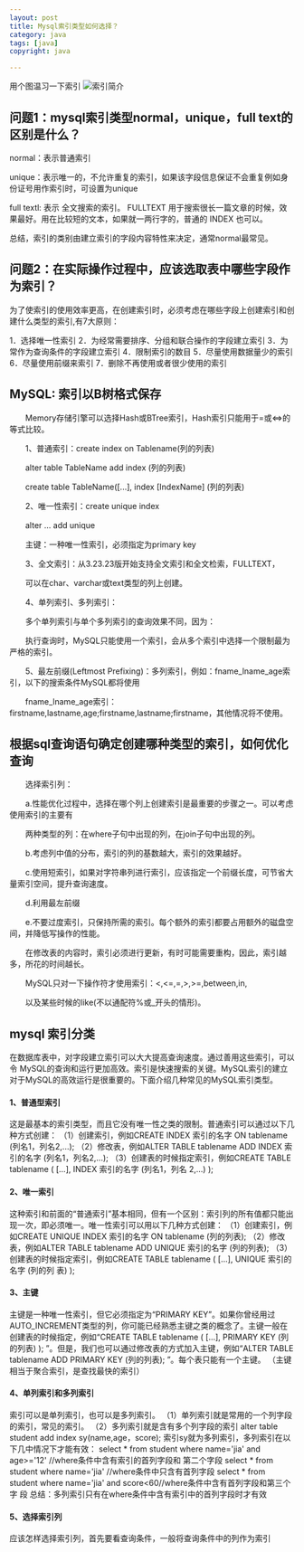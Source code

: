 ```yaml
---
layout: post
title: Mysql索引类型如何选择？
category: java
tags: [java]
copyright: java

---
```


用个图温习一下索引
![索引简介][1]

## 问题1：mysql索引类型normal，unique，full text的区别是什么？

normal：表示普通索引

unique：表示唯一的，不允许重复的索引，如果该字段信息保证不会重复例如身份证号用作索引时，可设置为unique

full textl: 表示 全文搜索的索引。 FULLTEXT 用于搜索很长一篇文章的时候，效果最好。用在比较短的文本，如果就一两行字的，普通的 INDEX 也可以。

总结，索引的类别由建立索引的字段内容特性来决定，通常normal最常见。

 

## 问题2：在实际操作过程中，应该选取表中哪些字段作为索引？

为了使索引的使用效率更高，在创建索引时，必须考虑在哪些字段上创建索引和创建什么类型的索引,有7大原则：

1．选择唯一性索引
2．为经常需要排序、分组和联合操作的字段建立索引
3．为常作为查询条件的字段建立索引
4．限制索引的数目
5．尽量使用数据量少的索引
6．尽量使用前缀来索引
7．删除不再使用或者很少使用的索引

 

## MySQL: 索引以B树格式保存 

　　Memory存储引擎可以选择Hash或BTree索引，Hash索引只能用于=或<=>的等式比较。 

　　1、普通索引：create index on Tablename(列的列表) 

　　alter table TableName add index (列的列表) 

　　create table TableName([...], index [IndexName] (列的列表) 

　　2、唯一性索引：create unique index 

　　alter ... add unique 

　　主键：一种唯一性索引，必须指定为primary key 

　　3、全文索引：从3.23.23版开始支持全文索引和全文检索，FULLTEXT， 

　　可以在char、varchar或text类型的列上创建。 

　　4、单列索引、多列索引： 

　　多个单列索引与单个多列索引的查询效果不同，因为： 

　　执行查询时，MySQL只能使用一个索引，会从多个索引中选择一个限制最为严格的索引。 

　　5、最左前缀(Leftmost Prefixing)：多列索引，例如：fname_lname_age索引，以下的搜索条件MySQL都将使用 

　　fname_lname_age索引：firstname,lastname,age;firstname,lastname;firstname，其他情况将不使用。 

## 根据sql查询语句确定创建哪种类型的索引，如何优化查询 

　　选择索引列： 

　　a.性能优化过程中，选择在哪个列上创建索引是最重要的步骤之一。可以考虑使用索引的主要有 

　　两种类型的列：在where子句中出现的列，在join子句中出现的列。 

　　b.考虑列中值的分布，索引的列的基数越大，索引的效果越好。 

　　c.使用短索引，如果对字符串列进行索引，应该指定一个前缀长度，可节省大量索引空间，提升查询速度。 

　　d.利用最左前缀 

　　e.不要过度索引，只保持所需的索引。每个额外的索引都要占用额外的磁盘空间，并降低写操作的性能。 

　　在修改表的内容时，索引必须进行更新，有时可能需要重构，因此，索引越多，所花的时间越长。

　　MySQL只对一下操作符才使用索引：<,<=,=,>,>=,between,in, 

　　以及某些时候的like(不以通配符%或_开头的情形)。 

## mysql 索引分类 

在数据库表中，对字段建立索引可以大大提高查询速度。通过善用这些索引，可以令 MySQL的查询和运行更加高效。索引是快速搜索的关键。MySQL索引的建立对于MySQL的高效运行是很重要的。下面介绍几种常见的MySQL索引类型。 
#### 1、普通型索引 
这是最基本的索引类型，而且它没有唯一性之类的限制。普通索引可以通过以下几种方式创建： 
（1）创建索引，例如CREATE INDEX 索引的名字 ON tablename (列名1，列名2,...); 
（2）修改表，例如ALTER TABLE tablename ADD INDEX 索引的名字 (列名1，列名2,...); 
（3）创建表的时候指定索引，例如CREATE TABLE tablename ( [...], INDEX 索引的名字 (列名1，列名 
2,...) ); 
#### 2、唯一索引 
这种索引和前面的“普通索引”基本相同，但有一个区别：索引列的所有值都只能出现一次，即必须唯一。唯一性索引可以用以下几种方式创建： 
（1）创建索引，例如CREATE UNIQUE INDEX 索引的名字 ON tablename (列的列表); 
（2）修改表，例如ALTER TABLE tablename ADD UNIQUE 索引的名字 (列的列表); 
（3）创建表的时候指定索引，例如CREATE TABLE tablename ( [...], UNIQUE 索引的名字 (列的列 
表) ); 
#### 3、主键 
主键是一种唯一性索引，但它必须指定为“PRIMARY KEY”。如果你曾经用过AUTO_INCREMENT类型的列，你可能已经熟悉主键之类的概念了。主键一般在创建表的时候指定，例如“CREATE TABLE tablename ( [...], PRIMARY KEY (列的列表) ); ”。但是，我们也可以通过修改表的方式加入主键，例如“ALTER TABLE tablename ADD PRIMARY KEY (列的列表); ”。每个表只能有一个主键。 （主键相当于聚合索引，是查找最快的索引） 
#### 4、单列索引和多列索引 
索引可以是单列索引，也可以是多列索引。 
（1）单列索引就是常用的一个列字段的索引，常见的索引。 
（2）多列索引就是含有多个列字段的索引 
alter table student add index sy(name,age，score); 
索引sy就为多列索引，多列索引在以下几中情况下才能有效： 
select * from student where name='jia' and age>='12' //where条件中含有索引的首列字段和 
第二个字段 
select * from student where name='jia' //where条件中只含有首列字段 
select * from student where name='jia' and score<60//where条件中含有首列字段和第三个字 
段 
总结：多列索引只有在where条件中含有索引中的首列字段时才有效 
#### 5、选择索引列 
应该怎样选择索引列，首先要看查询条件，一般将查询条件中的列作为索引


  [1]: https://images.niaobulashi.com/typecho/uploads/2020/11/1780898756.png